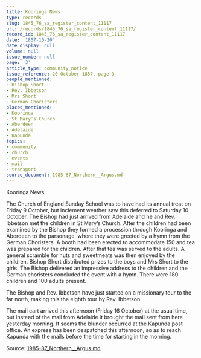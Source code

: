 ```yaml
---
title: Kooringa News
type: records
slug: 1845_76_sa_register_content_11117
url: /records/1845_76_sa_register_content_11117/
record_id: 1845_76_sa_register_content_11117
date: '1857-10-20'
date_display: null
volume: null
issue_number: null
page: '3'
article_type: community_notice
issue_reference: 20 October 1857, page 3
people_mentioned:
- Bishop Short
- Rev. Ibbetson
- Mrs Short
- German Choristers
places_mentioned:
- Kooringa
- St Mary’s Church
- Aberdeen
- Adelaide
- Kapunda
topics:
- community
- church
- events
- mail
- transport
source_document: 1985-87_Northern__Argus.md
---
```


Kooringa News

The Church of England Sunday School was to have had its annual treat on Friday 9 October, but inclement weather saw this deferred to Saturday 10 October.  The Bishop had just arrived from Adelaide and he and Rev. Ibbetson met the children in St Mary’s Church.  After the children had been examined by the Bishop they formed a procession through Kooringa and Aberdeen to the parsonage, where they were greeted by a hymn from the German Choristers.  A booth had been erected to accommodate 150 and tea was prepared for the children.  After that tea was served to the adults.  A general scramble for nuts and sweetmeats was then enjoyed by the children.  Bishop Short distributed prizes to the boys and Mrs Short to the girls.  The Bishop delivered an impressive address to the children and the German choristers concluded the event with a hymn.  There were 180 children and 100 adults present.

The Bishop and Rev. Ibbetson have just started on a missionary tour to the far north, making this the eighth tour by Rev. Ibbetson.

The mail cart arrived this afternoon (Friday 16 October) at the usual time, but instead of the mail from Adelaide it brought the mail sent from here yesterday morning.  It seems the blunder occurred at the Kapunda post office.  An express has been despatched this afternoon, so as to reach Kapunda with the mails before the time for starting in the morning.

Source: [1985-87_Northern__Argus.md](/downloads/markdown/1985-87_Northern__Argus.md)
